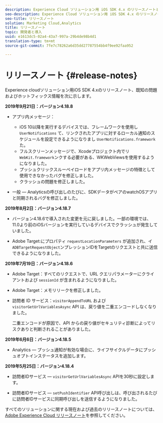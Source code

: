 ```yaml
---
description: Experience Cloud ソリューション用 iOS SDK 4.x のリリースノートと既知の問題です。
seo-description: Experience Cloud ソリューション用 iOS SDK 4.x のリリースノートと既知の問題です。
seo-title: リリースノート
solution: Marketing Cloud,Analytics
title: リリースノート
topic: 開発者と導入
uuid: e1613dc5-02a4-43a7-997a-29b4de98b4d1
translation-type: tm+mt
source-git-commit: 7fe7c78262a6d35dd27787554bb4f9ee92faa952

---
```



# リリースノート {#release-notes}

Experience cloudソリューション用iOS SDK 4.xのリリースノート、既知の問題およびホットフィックス情報を次に示します。

**2019年9月21日：バージョン4.18.8**

* アプリ内メッセージ：

   * iOS 10以降を実行するデバイスでは、フレームワークを使用し `UserNotifications` て、リンクされたアプリに対するローカル通知のスケジュールを設定できるようになりまし `UserNotifications.framework`た。
   * フルスクリーンメッセージで、Xcodeプロジェクト内でリ `WebKit.framework`ンクする必要がある、WKWebViewsを使用するようになりました。
   * プッシュクリックスルーペイロードをアプリ内メッセージの特徴として使用できなかったバグを修正しました。
   * クラッシュの問題を修正しました。

* 一般 — Analyticsの呼び出しのたびに、SDKデータがペアのwatchOSアプリと同期されるバグを修正しました。

**2019年8月2日：バージョン4.18.7**

* バージョン4.18.6で導入された変更を元に戻しました。一部の環境では、11.0より前のiOSバージョンを実行しているデバイスでクラッシュが発生していました。

* Adobe Target:にプロパティ `requestLocationParameters` が追加され、イ `ADBTargetRequestObject`ンプレッションIDをTargetのリクエストと共に送信できるようになりました。

**2019年7月19日：バージョン4.18.6**

* Adobe Target：すべてのリクエストで、URL クエリパラメーターにクライアントおよび `sessionId` が含まれるようになりました。
* Adobe Target：メモリリークを修正しました。
* 訪問者 ID サービス：`visitorAppendToURL` および `visitorGetUrlVariablesAsync` API は、戻り値を二重エンコードしなくなりました。 

   二重エンコードが原因で、API からの戻り値がセキュリティ診断によってリスクありと判断されることがありました。

**2019年6月6日：バージョン4.18.5**

* Analytics — プッシュ通知が有効な場合に、ライフサイクルデータにプッシュオプトインステータスを追加します。

**2019年5月25日：バージョン4.18.4**

* 訪問者IDサービス —
   `visitorGetUrlVariablesAsync` APIを30秒に設定します。

* 訪問者IDサービス — `setPushIdentifier` API呼び出しは、呼び出されるたびに訪問者IDサービスに同期呼び出しを送信するようになりました。

すべてのソリューションに関する現在および過去のリリースノートについては、[Adobe Experience Cloud リリースノート](https://marketing.adobe.com/resources/help/en_US/whatsnew/)を参照してください。
